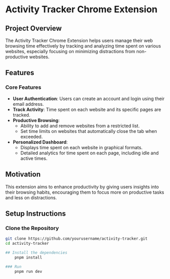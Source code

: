 # Activity Tracker Chrome Extension

## Project Overview
The Activity Tracker Chrome Extension helps users manage their web browsing time effectively by tracking and analyzing time spent on various websites, especially focusing on minimizing distractions from non-productive websites.

## Features

### Core Features
- **User Authentication**: Users can create an account and login using their email address.
- **Track Activity**: Time spent on each website and its specific pages are tracked.
- **Productive Browsing**:
  - Ability to add and remove websites from a restricted list.
  - Set time limits on websites that automatically close the tab when exceeded.
- **Personalized Dashboard**:
  - Displays time spent on each website in graphical formats.
  - Detailed analytics for time spent on each page, including idle and active times.


## Motivation
This extension aims to enhance productivity by giving users insights into their browsing habits, encouraging them to focus more on productive tasks and less on distractions.


## Setup Instructions

### Clone the Repository
```bash
git clone https://github.com/yourusername/activity-tracker.git
cd activity-tracker

## Install the dependencies
    pnpm install

### Run
    pnpm run dev


